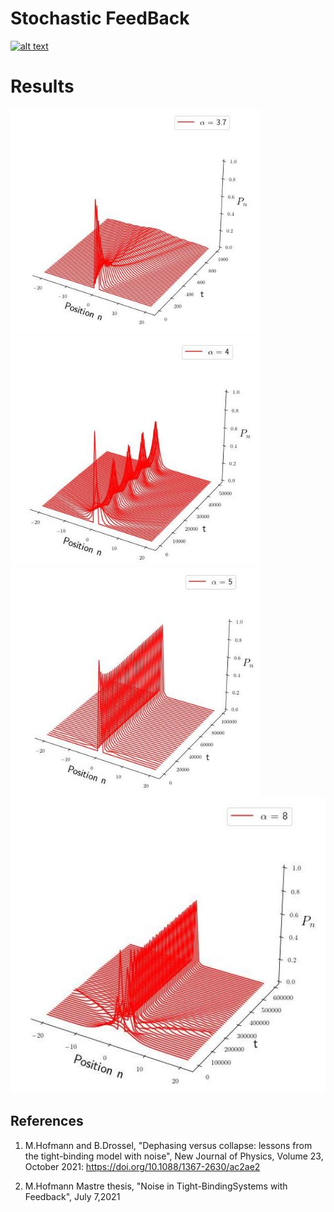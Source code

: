 # Stochastic FeedBack
<a href = "https://github.com/zaman13/Brownian-dynamics-in-a-time-varying-force-field/tree/main/Codes"> <img src="https://img.shields.io/badge/Language-C++ & Python-orange" alt="alt text"> </a>


# Results
<p float="left">
<img src="https://github.com/eurusebr/FeedBack/blob/master/HDNLS(3.7).jpg" alt="alt text" width="400">
<img src="https://github.com/eurusebr/FeedBack/blob/master/HDNLS(4).jpg" alt="alt text" width="400">
<img src="https://github.com/eurusebr/FeedBack/blob/master/HDNLS(5).jpg" alt="alt text" width="400">
<img src="https://github.com/eurusebr/FeedBack/blob/master/HDNLS(8).jpg" alt="alt text" width="720">
</p>





























## References
1. M.Hofmann and B.Drossel, "Dephasing versus collapse: lessons from the tight-binding model with noise", New Journal of Physics, Volume 23, October 2021:
<a href = "https://doi.org/10.1088/1367-2630/ac2ae2"> https://doi.org/10.1088/1367-2630/ac2ae2 </a>

2. M.Hofmann Mastre thesis, "Noise in Tight-BindingSystems with Feedback", July 7,2021
